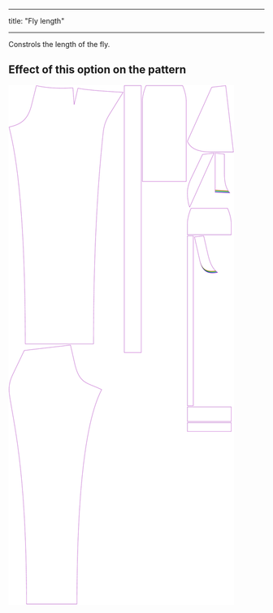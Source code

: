 ***

title: "Fly length"

***

Constrols the length of the fly.

## Effect of this option on the pattern

![This image shows the effect of this option by superimposing several variants that have a different value for this option](charlie_flylength_sample.svg "Effect of this option on the pattern")
